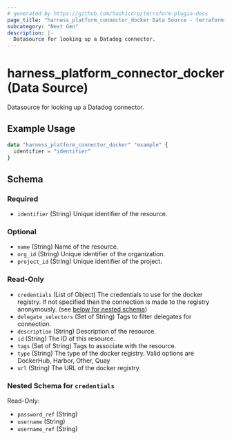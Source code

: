 ```yaml
---
# generated by https://github.com/hashicorp/terraform-plugin-docs
page_title: "harness_platform_connector_docker Data Source - terraform-provider-harness"
subcategory: "Next Gen"
description: |-
  Datasource for looking up a Datadog connector.
---
```


# harness_platform_connector_docker (Data Source)

Datasource for looking up a Datadog connector.

## Example Usage

```terraform
data "harness_platform_connector_docker" "example" {
  identifier = "identifier"
}
```

<!-- schema generated by tfplugindocs -->
## Schema

### Required

- `identifier` (String) Unique identifier of the resource.

### Optional

- `name` (String) Name of the resource.
- `org_id` (String) Unique identifier of the organization.
- `project_id` (String) Unique identifier of the project.

### Read-Only

- `credentials` (List of Object) The credentials to use for the docker registry. If not specified then the connection is made to the registry anonymously. (see [below for nested schema](#nestedatt--credentials))
- `delegate_selectors` (Set of String) Tags to filter delegates for connection.
- `description` (String) Description of the resource.
- `id` (String) The ID of this resource.
- `tags` (Set of String) Tags to associate with the resource.
- `type` (String) The type of the docker registry. Valid options are DockerHub, Harbor, Other, Quay
- `url` (String) The URL of the docker registry.

<a id="nestedatt--credentials"></a>
### Nested Schema for `credentials`

Read-Only:

- `password_ref` (String)
- `username` (String)
- `username_ref` (String)


